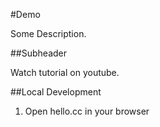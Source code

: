 #Demo

Some Description.

##Subheader

Watch tutorial on youtube.

##Local Development

1.  Open hello.cc in your browser
